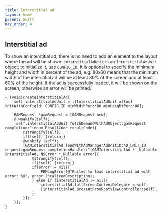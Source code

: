 ```yaml
---
title: Interstitial ad
layout: home
parent: Swift
nav_order: 4
---
```



## Interstitial ad
To show an interstitial ad, there is no need to add an element to the layout where the ad will be shown. `interstitialAdUnit` is an `InterstitialAdUnit` object; to initialize it, use `CONFIG_ID`. It is optional to specify the minimum height and width in percent of the ad, e.g. 80x60 means that the minimum width of the interstitial ad will be at least 80% of the screen and at least 60% of the height. If the ad is successfully loaded, it will be shown on the screen, otherwise an error will be printed.
```objc
- (void)createInterstitialAd{
    self.interstitialAdUnit = [[InterstitialAdUnit alloc] initWithConfigId: CONFIG_ID minWidthPerc:60 minHeightPerc:80];
    
    GAMRequest *gamRequest = [GAMRequest new];
    @ weakify(self);
    [self.interstitialAdUnit fetchDemandWithAdObject:gamRequest completion:^(enum ResultCode resultCode){
        @strongify(self);
        if(!self) {return;}
        @weakify (self);
        [GAMInterstitialAd loadWithAdManagerAdUnitID:AD_UNIT_ID request:gamRequest completionHandler:^(GAMInterstitialAd * _Nullable interstitialAd, NSError *_Nullable error){
            @strongify(self);
            if(!self) {return;}
            if(error != nil){
                PBMLogError(@"Failed to load interstitial ad with error: %@", error.localizedDescription);
            } else if (interstitialAd != nil){
                interstitialAd.fullScreenContentDelegate = self;
                [interstitialAd presentFromRootViewController:self];
            }
        }];
    }];
}
```
